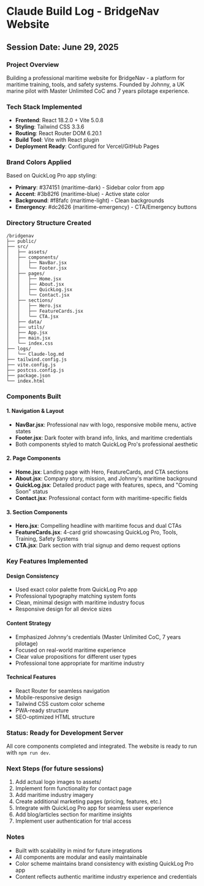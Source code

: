# Claude Build Log - BridgeNav Website

## Session Date: June 29, 2025

### Project Overview
Building a professional maritime website for BridgeNav - a platform for maritime training, tools, and safety systems. Founded by Johnny, a UK marine pilot with Master Unlimited CoC and 7 years pilotage experience.

### Tech Stack Implemented
- **Frontend**: React 18.2.0 + Vite 5.0.8
- **Styling**: Tailwind CSS 3.3.6
- **Routing**: React Router DOM 6.20.1
- **Build Tool**: Vite with React plugin
- **Deployment Ready**: Configured for Vercel/GitHub Pages

### Brand Colors Applied
Based on QuickLog Pro app styling:
- **Primary**: #374151 (maritime-dark) - Sidebar color from app
- **Accent**: #3b82f6 (maritime-blue) - Active state color
- **Background**: #f8fafc (maritime-light) - Clean backgrounds
- **Emergency**: #dc2626 (maritime-emergency) - CTA/Emergency buttons

### Directory Structure Created
```
/bridgenav
├── public/
├── src/
│   ├── assets/
│   ├── components/
│   │   ├── NavBar.jsx
│   │   └── Footer.jsx
│   ├── pages/
│   │   ├── Home.jsx
│   │   ├── About.jsx
│   │   ├── QuickLog.jsx
│   │   └── Contact.jsx
│   ├── sections/
│   │   ├── Hero.jsx
│   │   ├── FeatureCards.jsx
│   │   └── CTA.jsx
│   ├── data/
│   ├── utils/
│   ├── App.jsx
│   ├── main.jsx
│   └── index.css
├── logs/
│   └── Claude-log.md
├── tailwind.config.js
├── vite.config.js
├── postcss.config.js
├── package.json
└── index.html
```

### Components Built

#### 1. Navigation & Layout
- **NavBar.jsx**: Professional nav with logo, responsive mobile menu, active states
- **Footer.jsx**: Dark footer with brand info, links, and maritime credentials
- Both components styled to match QuickLog Pro's professional aesthetic

#### 2. Page Components
- **Home.jsx**: Landing page with Hero, FeatureCards, and CTA sections
- **About.jsx**: Company story, mission, and Johnny's maritime background
- **QuickLog.jsx**: Detailed product page with features, specs, and "Coming Soon" status
- **Contact.jsx**: Professional contact form with maritime-specific fields

#### 3. Section Components
- **Hero.jsx**: Compelling headline with maritime focus and dual CTAs
- **FeatureCards.jsx**: 4-card grid showcasing QuickLog Pro, Tools, Training, Safety Systems
- **CTA.jsx**: Dark section with trial signup and demo request options

### Key Features Implemented

#### Design Consistency
- Used exact color palette from QuickLog Pro app
- Professional typography matching system fonts
- Clean, minimal design with maritime industry focus
- Responsive design for all device sizes

#### Content Strategy
- Emphasized Johnny's credentials (Master Unlimited CoC, 7 years pilotage)
- Focused on real-world maritime experience
- Clear value propositions for different user types
- Professional tone appropriate for maritime industry

#### Technical Features
- React Router for seamless navigation
- Mobile-responsive design
- Tailwind CSS custom color scheme
- PWA-ready structure
- SEO-optimized HTML structure

### Status: Ready for Development Server
All core components completed and integrated. The website is ready to run with `npm run dev`.

### Next Steps (for future sessions)
1. Add actual logo images to assets/
2. Implement form functionality for contact page
3. Add maritime industry imagery
4. Create additional marketing pages (pricing, features, etc.)
5. Integrate with QuickLog Pro app for seamless user experience
6. Add blog/articles section for maritime insights
7. Implement user authentication for trial access

### Notes
- Built with scalability in mind for future integrations
- All components are modular and easily maintainable
- Color scheme maintains brand consistency with existing QuickLog Pro app
- Content reflects authentic maritime industry experience and credentials